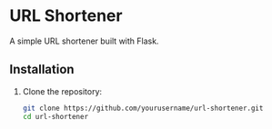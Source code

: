 # URL Shortener

A simple URL shortener built with Flask.

## Installation

1. Clone the repository:
   ```bash
   git clone https://github.com/yourusername/url-shortener.git
   cd url-shortener

